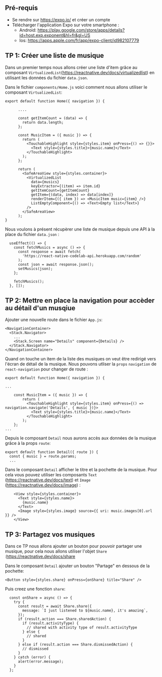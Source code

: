 ## Pré-requis
- Se rendre sur https://expo.io/ et créer un compte
- Télécharger l'application Expo sur votre smartphone : 
    - Android: https://play.google.com/store/apps/details?id=host.exp.exponent&hl=fr&gl=US
    - Ios: https://apps.apple.com/fr/app/expo-client/id982107779

## TP 1: Créer une liste de musique
Dans un premier temps nous allons créer une liste d'item grâce au composant `VirtualizedList`(https://reactnative.dev/docs/virtualizedlist) en utilisant les données du fichier `data.json`.

Dans le fichier `components/Home.js` voici comment nous allons utiliser le composant `VirtualizedList`:
```
export default function Home({ navigation }) {

      ....
      
      const getItemCount = (data) => {
        return data.length;
      };

      const MusicItem = ({ music }) => {
        return (
          <TouchableHighlight style={styles.item} onPress={() => {}}>
            <Text style={styles.title}>{music.name}</Text>
          </TouchableHighlight>
        );
      };

      return (
        <SafeAreaView style={styles.container}>
          <VirtualizedList
            data={musics}
            keyExtractor={(item) => item.id}
            getItemCount={getItemCount}
            getItem={(data, index) => data[index]}
            renderItem={({ item }) => <MusicItem music={item} />}
            ListEmptyComponent={() => <Text>Empty list</Text>}
          />
        </SafeAreaView>
      );
}
```

Nous voulons à présent récupèrer une liste de musique depuis une API à la place du fichier `data.json` :
```
  useEffect(() => {
    const fetchMusics = async () => {
      const response = await fetch(
        'https://react-native-codelab-api.herokuapp.com/random'
      );
      const json = await response.json();
      setMusics(json);
    };

    fetchMusics();
  }, []);
```


## TP 2: Mettre en place la navigation pour accèder au détail d'un musqiue
Ajouter une nouvelle route dans le fichier `App.js`:
```
<NavigationContainer>
  <Stack.Navigator>
    ...
    <Stack.Screen name="Details" component={Details} />
  </Stack.Navigator>
</NavigationContainer>
```

Quand on touche un item de la liste des musiques on veut être redirigé vers l'écran de détail de la musique.
Nous pouvons utliser la `props` `navigation` de `react-navigation` pour changer de route :
```
export default function Home({ navigation }) {

...

    const MusicItem = ({ music }) => {
        return (
          <TouchableHighlight style={styles.item} onPress={() => navigation.navigate('Details', { music })}>
            <Text style={styles.title}>{music.name}</Text>
          </TouchableHighlight>
        );
    };
...
```

Depuis le composant `Detail` nous aurons accès aux données de la musique grâce à la props `route`:
```
export default function Detail({ route }) {
  const { music } = route.params;
  ...
```

Dans le composant `Detail` afficher le titre et la pochette de la musique. Pour cela vous pouvez utiliser les composants `Text` (https://reactnative.dev/docs/text) et `Image` (https://reactnative.dev/docs/image) :
```
    <View style={styles.container}>
      <Text style={styles.name}>
        {music.name}
      </Text>
      <Image style={styles.image} source={{ uri: music.images[0].url }} />
    </View>
```


## TP 3: Partagez vos musiques
Dans ce TP nous allons ajouter un bouton pour pouvoir partager une musique, pour cela nous allons utiliser l'objet `Share` :https://reactnative.dev/docs/share

Dans le composant `Detail` ajouter un bouton "Partage" en dessous de la pochette:
```
<Button style={styles.share} onPress={onShare} title="Share" />
```

Puis creez une fonction `share`:
```
  const onShare = async () => {
    try {
      const result = await Share.share({
        message: `I just listened to ${music.name}, it's amazing`,
      });
      if (result.action === Share.sharedAction) {
        if (result.activityType) {
          // shared with activity type of result.activityType
        } else {
          // shared
        }
      } else if (result.action === Share.dismissedAction) {
        // dismissed
      }
    } catch (error) {
      alert(error.message);
    }
  };
```
